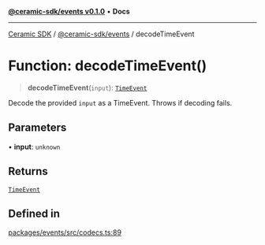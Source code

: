[**@ceramic-sdk/events v0.1.0**](../README.md) • **Docs**

***

[Ceramic SDK](../../../README.md) / [@ceramic-sdk/events](../README.md) / decodeTimeEvent

# Function: decodeTimeEvent()

> **decodeTimeEvent**(`input`): [`TimeEvent`](../type-aliases/TimeEvent.md)

Decode the provided `input` as a TimeEvent. Throws if decoding fails.

## Parameters

• **input**: `unknown`

## Returns

[`TimeEvent`](../type-aliases/TimeEvent.md)

## Defined in

[packages/events/src/codecs.ts:89](https://github.com/ceramicstudio/ceramic-sdk/blob/2df74ee449b4c48a3a1f531066c64854fe2dc5dd/packages/events/src/codecs.ts#L89)
